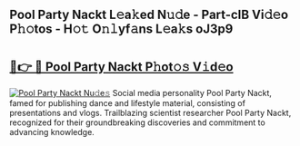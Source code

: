 ## Pool Party Nackt L𝚎a𝚔ed N𝚞𝚍e - Part-cIB Vi𝚍𝚎o P𝚑𝚘tos - H𝚘𝚝 O𝚗𝚕yf𝚊ns L𝚎a𝚔s oJ3p9

# <h2><a href="http://kf2qzkf.oniu.top/?m=Pool+Party+Nackt">🔗👉 🔴 Pool Party Nackt P𝚑ot𝚘𝚜 V𝚒d𝚎o</a></h2>

[![Pool Party Nackt Nu𝚍e𝚜](https://i.imgur.com/0qMVB7G.gif)](http://kf2qzkf.oniu.top/?m=Pool+Party+Nackt)
Social media personality Pool Party Nackt, famed for publishing dance and lifestyle material, consisting of presentations and vlogs. Trailblazing scientist researcher Pool Party Nackt, recognized for their groundbreaking discoveries and commitment to advancing knowledge.  
